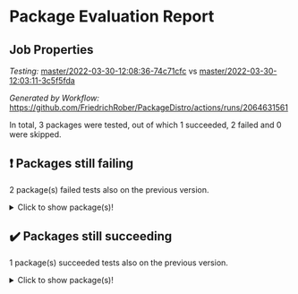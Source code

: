 # Package Evaluation Report

## Job Properties

*Testing:* [master/2022-03-30-12:08:36-74c71cfc](https://github.com/FriedrichRober/PackageDistro/blob/data/reports/master/2022-03-30-12:08:36-74c71cfc) vs [master/2022-03-30-12:03:11-3c5f5fda](https://github.com/FriedrichRober/PackageDistro/blob/data/reports/master/2022-03-30-12:03:11-3c5f5fda)

*Generated by Workflow:* https://github.com/FriedrichRober/PackageDistro/actions/runs/2064631561

In total, 3 packages were tested, out of which 1 succeeded, 2 failed and 0 were skipped.

## :exclamation: Packages still failing

2 package(s) failed tests also on the previous version.<details> <summary>Click to show package(s)!</summary>

- ace 5.4 <br>
- agt 0.2 <br>
</details>

## :heavy_check_mark: Packages still succeeding

1 package(s) succeeded tests also on the previous version.<details> <summary>Click to show package(s)!</summary>

- aclib 1.3.2 <br>
</details>

